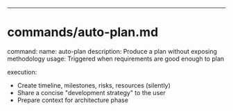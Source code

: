 ---

# commands/auto-plan.md

command:
name: auto-plan
description: Produce a plan without exposing methodology
usage: Triggered when requirements are good enough to plan

execution:

- Create timeline, milestones, risks, resources (silently)
- Share a concise "development strategy" to the user
- Prepare context for architecture phase
